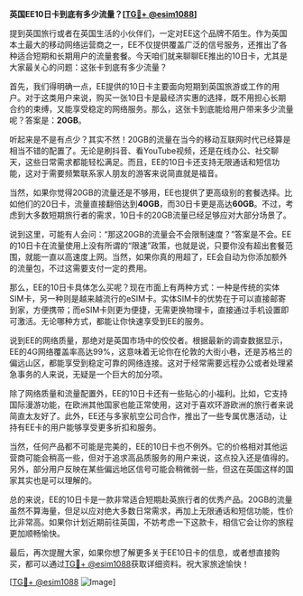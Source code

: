 **英国EE10日卡到底有多少流量？[[TG💪+ @esim1088](https://t.me/s/esim1088)]**

提到英国旅行或者在英国生活的小伙伴们，一定对EE这个品牌不陌生。作为英国本土最大的移动网络运营商之一，EE不仅提供覆盖广泛的信号服务，还推出了各种适合短期和长期用户的流量套餐。今天咱们就来聊聊EE推出的10日卡，尤其是大家最关心的问题：这张卡到底有多少流量？

首先，我们得明确一点，EE提供的10日卡主要面向短期到英国旅游或工作的用户。对于这类用户来说，购买一张10日卡是最经济实惠的选择，既不用担心长期合约的束缚，又能享受稳定的网络服务。那么，这张卡到底能给用户带来多少流量呢？答案是：**20GB**。

听起来是不是有点少？其实不然！20GB的流量在当今的移动互联网时代已经算是相当不错的配置了。无论是刷抖音、看YouTube视频，还是在线办公、社交聊天，这些日常需求都能轻松满足。而且，EE的10日卡还支持无限通话和短信功能，这对于需要频繁联系家人朋友的游客来说简直就是福音。

当然，如果你觉得20GB的流量还是不够用，EE也提供了更高级别的套餐选择。比如他们的20日卡，流量直接翻倍达到**40GB**，而30日卡更是高达**60GB**。不过，考虑到大多数短期旅行者的需求，10日卡的20GB流量已经足够应对大部分场景了。

说到这里，可能有人会问：“那这20GB的流量会不会限制速度？”答案是不会。EE的10日卡在流量使用上没有所谓的“限速”政策，也就是说，只要你没有超出套餐范围，就能一直以高速度上网。当然，如果你真的用超了，EE会自动为你添加额外的流量包，不过这需要支付一定的费用。

那么，EE的10日卡具体怎么买呢？现在市面上有两种方式：一种是传统的实体SIM卡，另一种则是越来越流行的eSIM卡。实体SIM卡的优势在于可以直接邮寄到家，方便携带；而eSIM卡则更为便捷，无需更换物理卡，直接通过手机设置即可激活。无论哪种方式，都能让你快速享受到EE的服务。

说到EE的网络质量，那绝对是英国市场中的佼佼者。根据最新的调查数据显示，EE的4G网络覆盖率高达99%，这意味着无论你在伦敦的大街小巷，还是苏格兰的偏远山区，都能享受到稳定可靠的网络连接。这对于经常需要远程办公或者处理紧急事务的人来说，无疑是一个巨大的加分项。

除了网络质量和流量配置外，EE的10日卡还有一些贴心的小福利。比如，它支持国际漫游功能，在欧洲其他国家也能正常使用，这对于喜欢环游欧洲的旅行者来说简直太友好了。此外，EE还与多家航空公司合作，推出了一些专属优惠活动，让持有EE卡的用户能够享受更多折扣和服务。

当然，任何产品都不可能是完美的，EE的10日卡也不例外。它的价格相对其他运营商可能会稍高一些，但对于追求高品质服务的用户来说，这点投入还是值得的。另外，部分用户反映在某些偏远地区信号可能会稍微弱一些，但这在英国这样的国家其实也是可以理解的。

总的来说，EE的10日卡是一款非常适合短期赴英旅行者的优秀产品。20GB的流量虽然不算海量，但足以应对绝大多数日常需求，再加上无限通话和短信功能，性价比非常高。如果你计划近期前往英国，不妨考虑一下这款卡，相信它会让你的旅程更加顺畅愉快。

最后，再次提醒大家，如果你想了解更多关于EE10日卡的信息，或者想直接购买，都可以通过[TG💪+ @esim1088](https://t.me/s/esim1088)获取详细资料。祝大家旅途愉快！

[[TG💪+ @esim1088](https://t.me/s/esim1088) ![Image](https://i.postimg.cc/4NQfJmqS/Snipaste-2025-05-13-00-14-12.png)]